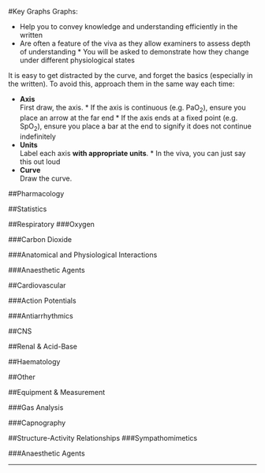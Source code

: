 #Key Graphs
Graphs:
* Help you to convey knowledge and understanding efficiently in the written
* Are often a feature of the viva as they allow examiners to assess depth of understanding
                   * You will be asked to demonstrate how they change under different physiological states

It is easy to get distracted by the curve, and forget the basics (especially in the written). To avoid this, approach them in the same way each time:
* **Axis**  
First draw, the axis.
                   * If the axis is continuous (e.g. PaO<sub>2</sub>), ensure you place an arrow at the far end
                   * If the axis ends at a fixed point (e.g. SpO<sub>2</sub>), ensure you place a bar at the end to signify it does not continue indefinitely
* **Units**  
Label each axis **with appropriate units**.
                   * In the viva, you can just say this out loud
* **Curve**  
Draw the curve.

##Pharmacology
<object data="resources\1compartment.svg" type="image/svg+xml"></object>                      

<object data="resources\3compartment+effect.svg" type="image/svg+xml"></object>               

<object data="resources\3compartment.svg" type="image/svg+xml"></object>  

<object data="resources\dose-response.svg" type="image/svg+xml"></object>                    

<object data="resources\fatex.svg" type="image/svg+xml"></object>                             


<object data="resources\affinity.svg" type="image/svg+xml"></object>                          

<object data="resources\agonists-FA-IA-PA.svg" type="image/svg+xml"></object>    

<object data="resources\FA-with-nca-and-ca.svg" type="image/svg+xml"></object>                             

<object data="resources\therapeutic-index.svg" type="image/svg+xml"></object>                 



<object data="resources\zero-order-kinetics.svg" type="image/svg+xml"></object>  

<object data="resources\first-order-kinetics.svg" type="image/svg+xml"></object>              


<object data="resources\half-life-and-time-constants.svg" type="image/svg+xml"></object>  

<object data="resources\michalis-menten.svg" type="image/svg+xml"></object>                   

<object data="resources\biexponent.svg" type="image/svg+xml"></object>                        


<object data="resources\isobologram.svg" type="image/svg+xml"></object>                       

<object data="resources\plasma-site-targeting.svg" type="image/svg+xml"></object>       
      
<object data="resources\effect-site-targeting.svg" type="image/svg+xml"></object> 





##Statistics
<object data="resources\normaldist.svg" type="image/svg+xml"></object>                        


<object data="resources\boxplot.svg" type="image/svg+xml"></object>                           

<object data="resources\forest.svg" type="image/svg+xml"></object>                            



##Respiratory
###Oxygen
<object data="resources\o2cascade.svg" type="image/svg+xml"></object>       

<object data="resources\oxyhb-curve.svg" type="image/svg+xml"></object>

<object data="resources\oxy-hb-curve-shifts.svg" type="image/svg+xml"></object>

<object data="resources\Oxyhb-curve-double-bohr.svg" type="image/svg+xml"></object>

<object data="resources\PaO2-vs-MV.svg" type="image/svg+xml"></object>

<object data="resources\isoshunt.svg" type="image/svg+xml"></object>


###Carbon Dioxide  

<object data="resources\co2-dissociation-curve.svg" type="image/svg+xml"></object>            

<object data="resources\fev1-and-fvc.svg" type="image/svg+xml"></object> 

<object data="resources\paco2-vs-MV.svg" type="image/svg+xml"></object>                       

<object data="resources\VA-vs-paco2.svg" type="image/svg+xml"></object>                       



###Anatomical and Physiological Interactions
<object data="resources\closing-capacity-vs-age.svg" type="image/svg+xml"></object>           

<object data="resources\diffusion-vs-perfusion-limitation.svg" type="image/svg+xml"></object> 

<object data="resources\regional-ventilation-and-perfusion.svg" type="image/svg+xml"></object>

<object data="resources\airway-gen-vs-resistance.svg" type="image/svg+xml"></object>          

<object data="resources\lungvol-vs-airway-resistance.svg" type="image/svg+xml"></object>                           

<object data="resources\pap-vs-pvr.svg" type="image/svg+xml"></object>    

<object data="resources\lung-pressure-volume.svg" type="image/svg+xml"></object>

<object data="resources\workofbreathing.svg" type="image/svg+xml"></object>

<object data="resources\workofbreathing-obstructive.svg" type="image/svg+xml"></object>                   

<object data="resources\First-Breath.svg" type="image/svg+xml"></object>

       

  

###Anaesthetic Agents


<object data="resources\fa-fao.svg" type="image/svg+xml"></object>                            

<object data="resources\fa-fi.svg" type="image/svg+xml"></object>

##Cardiovascular

<object data="resources\LV-cbf.svg" type="image/svg+xml"></object> 

<object data="resources\RV-cbf.svg" type="image/svg+xml"></object>                                

<object data="resources\baroreceptors.svg" type="image/svg+xml"></object>                     

<object data="resources\cardiac-function.svg" type="image/svg+xml"></object>                  

<object data="resources\coronary.svg" type="image/svg+xml"></object>

<object data="resources\Wiggers.svg" type="image/svg+xml"></object>                           

<object data="resources\starling-curve.svg" type="image/svg+xml"></object>

<object data="resources\starling-curve-failing.svg" type="image/svg+xml"></object>            


###Action Potentials
<object data="resources\pacemaker-currents.svg" type="image/svg+xml"></object>                

<object data="resources\pacemaker-phases.svg" type="image/svg+xml"></object>

<object data="resources\pacemaker-shifts.svg" type="image/svg+xml"></object>


<object data="resources\ventricular-ap.svg" type="image/svg+xml"></object>   

<object data="resources\ventricular-ap-hyperk.svg" type="image/svg+xml"></object>             

###Antiarrhythmics
<object data="resources\ventricular-ap-Ia.svg" type="image/svg+xml"></object>                 

<object data="resources\ventricular-ap-Ib.svg" type="image/svg+xml"></object>                 

<object data="resources\ventricular-ap-Ic.svg" type="image/svg+xml"></object>                 

<object data="resources\pacemaker-betablock.svg" type="image/svg+xml"></object>

<object data="resources\ventricular-ap-III.svg" type="image/svg+xml"></object>                


##CNS
<object data="resources\monroe-kellie.svg" type="image/svg+xml"></object>                     

<object data="resources\CPP-vs-CBF.svg" type="image/svg+xml"></object>    

<object data="resources\PaCO2-vsCBF.svg" type="image/svg+xml"></object>                       

<object data="resources\PaO2-vs-CBF.svg" type="image/svg+xml"></object>

<object data="resources\temp-vs-CBF.svg" type="image/svg+xml"></object>                       



##Renal & Acid-Base
<object data="resources\pkas-acids.svg" type="image/svg+xml"></object>                        

<object data="resources\renal-autoregulation.svg" type="image/svg+xml"></object>              

<object data="resources\gfr-vs-creatinine.svg" type="image/svg+xml"></object>

<object data="resources\glucoseflux.svg" type="image/svg+xml"></object>




##Haematology
<object data="resources\Coagulation_full.svg" type="image/svg+xml"></object>                  


##Other
<object data="resources\heat-loss.svg" type="image/svg+xml"></object>                         

<object data="resources\pgsynth.svg" type="image/svg+xml"></object>                           



##Equipment & Measurement
<object data="resources\einthovens.svg" type="image/svg+xml"></object>                        

<object data="resources\damping.svg" type="image/svg+xml"></object>

<object data="resources\damping2.svg" type="image/svg+xml"></object>  

<object data="resources\wheatstone.svg" type="image/svg+xml"></object>                        


###Gas Analysis
<object data="resources\clark-electrode.svg" type="image/svg+xml"></object>                   

<object data="resources\ph-electrode.svg" type="image/svg+xml"></object>                      

<object data="resources\severinghaus.svg" type="image/svg+xml"></object>                      


   

###Capnography
<object data="resources\capno-normal.svg" type="image/svg+xml"></object>                      

<object data="resources\capno-obstruction.svg" type="image/svg+xml"></object>                 

<object data="resources\capno-rebreathing.svg" type="image/svg+xml"></object>                 

<object data="resources\capno-hyperventilation.svg" type="image/svg+xml"></object>            


##Structure-Activity Relationships
###Sympathomimetics
<object data="resources\phenylethylamine.svg" type="image/svg+xml"></object>                  

<object data="resources\dopamine bare.svg" type="image/svg+xml"></object>                     

<object data="resources\dopamine.svg" type="image/svg+xml"></object>

<object data="resources\noradrenaline bare.svg" type="image/svg+xml"></object>                

<object data="resources\noradrenaline.svg" type="image/svg+xml"></object> 

<object data="resources\adrenaline bare.svg" type="image/svg+xml"></object>                   

<object data="resources\adrenaline.svg" type="image/svg+xml"></object>


<object data="resources\metaraminol bare.svg" type="image/svg+xml"></object>                  

<object data="resources\metaraminol.svg" type="image/svg+xml"></object>    

<object data="resources\ephedrine bare.svg" type="image/svg+xml"></object>                    

<object data="resources\ephedrine.svg" type="image/svg+xml"></object>

<object data="resources\phenylephrine bare.svg" type="image/svg+xml"></object>                

<object data="resources\phenylephrine.svg" type="image/svg+xml"></object>

###Anaesthetic Agents
<object data="resources\desflurane.svg" type="image/svg+xml"></object>

<object data="resources\sevoflurane 2.svg" type="image/svg+xml"></object>                     

<object data="resources\isoflurane 1.svg" type="image/svg+xml"></object>                      

<object data="resources\enflurane.svg" type="image/svg+xml"></object>                         

<object data="resources\Propofol.svg" type="image/svg+xml"></object>                          

---